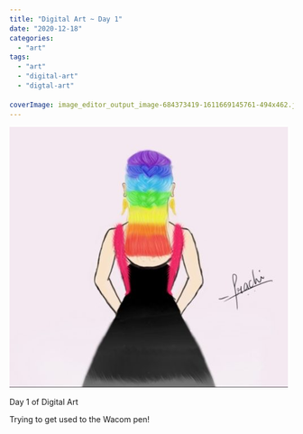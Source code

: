 ```yaml
---
title: "Digital Art ~ Day 1"
date: "2020-12-18"
categories: 
  - "art"
tags: 
  - "art"
  - "digital-art"
  - "digtal-art"

coverImage: image_editor_output_image-684373419-1611669145761-494x462.jpg
---
```


![](images/image_editor_output_image-684373419-1611669145761-494x462.jpg)

Day 1 of Digital Art

Trying to get used to the Wacom pen!
